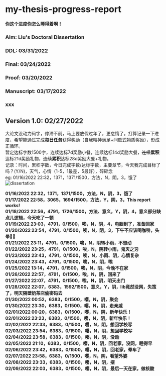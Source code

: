 # my-thesis-progress-report
**你这个进度你怎么睡得着啊！**

### Aim: Liu's Doctoral Dissertation

### DDL: 03/31/2022

### Final: 03/24/2022
### Proof: 03/20/2022
### Manuscript: 03/17/2022
### xxx
## Version 1.0: 02/27/2022

大论文没动力码字，停滞不前，马上要放假过年了，更怠惰了。打算记录一下进度，希望能通过完成**每日任务**获得奖励（自我精神满足+间歇式物质奖励），形成正循环。
<br>
暂定达标字数1500字，连续达标7d奖励小餐，连续达标14d奖励大餐，~~连续~~**累积**达标21d奖励礼物，~~连续~~**累积**达标28d奖励大餐+礼物。
<br>
记录：时间，累积字数，今日完成字数/达标字数，主要章节，今天我完成目标了吗？(Y/N)，天气，心情（1-5，1最差，5最好），碎碎念
<br>
eg: 01/16/2022 22:32，1371，1371/1500，方法，N，阴，3，饿了
<br>
![dissertation](https://user-images.githubusercontent.com/33391827/149664398-560eae10-257b-4af6-85a9-125d49d5a958.jpg)

**01/16/2022 22:32，1371，1371/1500，方法，N，阴，3，饿了**<br>
**01/17/2022 22:58，3065，1694/1500，方法，Y，阴，3，This report works!**<br>
**01/18/2022 22:56，4791，1726/1500，方法、意义，Y，阴，4，意义部分缺点儿逻辑，今天吃了一顿**<br>
**01/19/2022 23:03，4791，0/1500，唉，N，阴，4，电脑到了，准备回家**<br>
**01/20/2022 23:54，4791，0/1500，唉，N，阴，3，下午不应该喝咖啡，头晕😵‍💫**<br>
**01/21/2022 23:11，4791，0/1500，唉，N，阴转小雨，不想动**<br>
**01/22/2022 23:25，4791，0/1500，唉，N，阴转小雨，鬼灭之刃**<br>
**01/23/2022 23:43，4791，0/1500，唉，N，小雨、阴，心情复杂**<br>
**01/24/2022 23:43，4791，0/1500，唉，N，阴，唉**<br>
**01/25/2022 13:14，4791，0/1500，唉，N，阴，今晚不在家**<br>
**01/26/2022 22:57，4791，0/1500，唉，N，阴，回来了**<br>
**01/27/2022 22:07，4791，0/1500，唉，N，阴，明天出门**<br>
**01/28/2022 22:07，6383，1592/1500，意义，Y，阴，lib竟然没网，失策了，明天隔壁奶茶店偷密码去**<br>
**01/30/2022 00:52，6383，0/1500，嘤，N，阴，聚会**<br>
**01/30/2022 23:30，6383，0/1500，嘤，N，阴，走亲戚**<br>
**02/01/2022 00:20，6383，0/1500，嘤，N，阴，新年快乐！**<br>
**02/01/2022 23:23，6383，0/1500，嘤，N，阴，新年快乐！**<br>
**02/02/2022 22:33，6383，0/1500，嘤，N，阴，想回学校写**<br>
**02/03/2022 23:54，6383，0/1500，嘤，N，阴，想回学校写**<br>
**02/04/2022 23:58，6383，0/1500，嘤，N，阴，没动**<br>
**02/05/2022 21:10，6383，0/1500，嘤，N，阴，回老家，没网，睡得早**<br>
**02/06/2022 23:42，6383，0/1500，嘤，N，阴，回老家，晕车了**<br>
**02/07/2022 23:58，6383，0/1500，嘤，N，阴，看望外婆**<br>
**02/08/2022 23:33，6383，0/1500，嘤，N，阴，摆**<br>
**02/09/2022 22:03，6383，0/1500，嘤，N，阴，最后一天在家，做核酸**<br>


